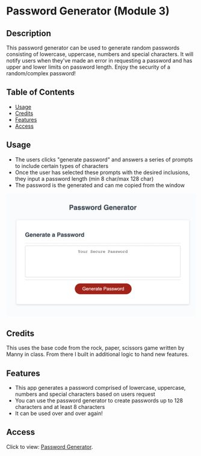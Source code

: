 # Password Generator (Module 3)

## Description
This password generator can be used to generate random passwords consisting of lowercase, uppercase, numbers and special characters. It will notify users when they've made an error in requesting a password and has upper and lower limits on password length. Enjoy the security of a random/complex password!


## Table of Contents
- [Usage](#usage)
- [Credits](#credits)
- [Features](#features)
- [Access](#access)

## Usage
- The users clicks "generate password" and answers a series of prompts to include certain types of characters
- Once the user has selected these prompts with the desired inclusions, they input a password length (min 8 char/max 128 char)
- The password is the generated and can me copied from the window

![alt text](./assets/pass-gen.png)

## Credits
This uses the base code from the rock, paper, scissors game written by Manny in class. From there I built in additional logic to hand new features.

## Features
- This app generates a password comprised of lowercase, uppercase, numbers and special characters based on users request
- You can use the password generator to create passwords up to 128 characters and at least 8 characters
- It can be used over and over again!


## Access
Click to view: [Password Generator](https://johnpow.github.io/mod3-password-gen//).